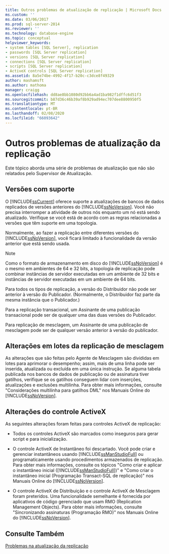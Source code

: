 ```yaml
---
title: Outros problemas de atualização de replicação | Microsoft Docs
ms.custom: ''
ms.date: 03/06/2017
ms.prod: sql-server-2014
ms.reviewer: ''
ms.technology: database-engine
ms.topic: conceptual
helpviewer_keywords:
- system tables [SQL Server], replication
- passwords [SQL Server replication]
- versions [SQL Server replication]
- connections [SQL Server replication]
- scripts [SQL Server replication]
- ActiveX controls [SQL Server replication]
ms.assetid: 8a5e74be-4992-4f17-b20c-c3dce8f49329
author: mashamsft
ms.author: mathoma
manager: craigg
ms.openlocfilehash: dd8ae8bb1080d92bb6a4ad1ba982f1dffc6d51f3
ms.sourcegitcommit: b87d36c46b39af8b929ad94ec707dee8800950f5
ms.translationtype: MT
ms.contentlocale: pt-BR
ms.lasthandoff: 02/08/2020
ms.locfileid: "66093642"
---
```

# <a name="other-replication-upgrade-issues"></a>Outros problemas de atualização da replicação
  Este tópico aborda uma série de problemas de atualização que não são relatados pelo Supervisor de Atualização.  
  
## <a name="versions-supported"></a>Versões com suporte  
 O [!INCLUDE[ssCurrent](../../includes/sscurrent-md.md)] oferece suporte a atualizações de bancos de dados replicados de versões anteriores do [!INCLUDE[ssNoVersion](../../includes/ssnoversion-md.md)]. Você não precisa interromper a atividade de outros nós enquanto um nó está sendo atualizado. Verifique se você está de acordo com as regras relacionadas a versões que têm suporte em uma topologia.  
  
 Normalmente, ao fazer a replicação entre diferentes versões do [!INCLUDE[ssNoVersion](../../includes/ssnoversion-md.md)], você ficará limitado à funcionalidade da versão anterior que está sendo usada.  
  
> [!NOTE]  
>  Como o formato de armazenamento em disco do [!INCLUDE[ssNoVersion](../../includes/ssnoversion-md.md)] é o mesmo em ambientes de 64 e 32 bits, a topologia de replicação pode combinar instâncias de servidor executadas em um ambiente de 32 bits e instâncias de servidor executadas em um ambiente de 64 bits.  
  
 Para todos os tipos de replicação, a versão do Distribuidor não pode ser anterior à versão do Publicador. (Normalmente, o Distribuidor faz parte da mesma instância que o Publicador.)  
  
 Para a replicação transacional, um Assinante de uma publicação transacional pode ser de qualquer uma das duas versões do Publicador.  
  
 Para replicação de mesclagem, um Assinante de uma publicação de mesclagem pode ser de qualquer versão anterior à versão do publicador.  
  
## <a name="merge-replication-batches-changes"></a>Alterações em lotes da replicação de mesclagem  
 As alterações que são feitas pelo Agente de Mesclagem são divididas em lotes para aprimorar o desempenho; assim, mais de uma linha pode ser inserida, atualizada ou excluída em uma única instrução. Se alguma tabela publicada nos bancos de dados de publicação ou de assinatura tiver gatilhos, verifique se os gatilhos conseguem lidar com inserções, atualizações e exclusões multilinha. Para obter mais informações, consulte "Considerações multilinha para gatilhos DML" nos Manuais Online do [!INCLUDE[ssNoVersion](../../includes/ssnoversion-md.md)].  
  
## <a name="activex-control-changes"></a>Alterações do controle ActiveX  
 As seguintes alterações foram feitas para controles ActiveX de replicação:  
  
-   Todos os controles ActiveX são marcados como inseguros para gerar script e para inicialização.  
  
-   O controle ActiveX de Instantâneo foi descartado. Você pode criar e gerenciar instantâneos usando [!INCLUDE[ssManStudioFull](../../includes/ssmanstudiofull-md.md)] ou programaticamente usando procedimentos armazenados de replicação. Para obter mais informações, consulte os tópicos "Como criar e aplicar o instantâneo inicial ([!INCLUDE[ssManStudioFull](../../includes/ssmanstudiofull-md.md)])" e "Como criar o instantâneo inicial (Programação Transact-SQL de replicação)" nos Manuais Online do [!INCLUDE[ssNoVersion](../../includes/ssnoversion-md.md)].  
  
-   O controle ActiveX de Distribuição e o controle ActiveX de Mesclagem foram preteridos. Uma funcionalidade semelhante é fornecida por aplicativos de código gerenciado que usam RMO (Replication Management Objects). Para obter mais informações, consulte "Sincronizando assinaturas (Programação RMO)" nos Manuais Online do [!INCLUDE[ssNoVersion](../../includes/ssnoversion-md.md)].  
  
## <a name="see-also"></a>Consulte Também  
 [Problemas na atualização da replicação](../../../2014/sql-server/install/replication-upgrade-issues.md)  
  
  
